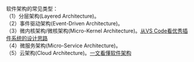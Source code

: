 软件架构的常见类型：  
（1）分层架构(Layered Architecture)。  
（2）事件驱动架构(Event-Driven Architecture)。  
（3）微内核架构/微核架构(Micro-Kernel Architecture)。[从VS Code看优秀插件系统的设计思路](https://cloud.tencent.com/developer/article/2324807)  
（4）微服务架构(Micro-Service Architecture)。  
（5）云架构(Cloud Architecture)。[一文看懂软件架构](https://zhuanlan.zhihu.com/p/687462536)
